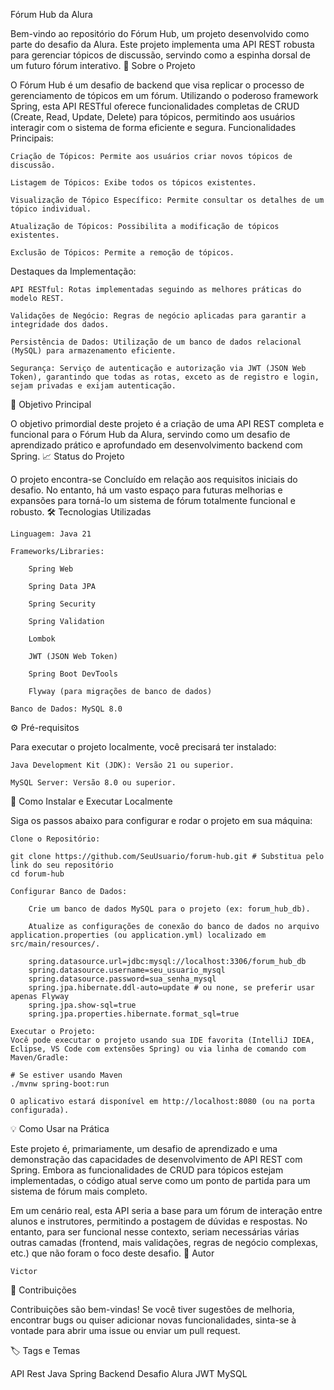 Fórum Hub da Alura

Bem-vindo ao repositório do Fórum Hub, um projeto desenvolvido como parte do desafio da Alura. Este projeto implementa uma API REST robusta para gerenciar tópicos de discussão, servindo como a espinha dorsal de um futuro fórum interativo.
🚀 Sobre o Projeto

O Fórum Hub é um desafio de backend que visa replicar o processo de gerenciamento de tópicos em um fórum. Utilizando o poderoso framework Spring, esta API RESTful oferece funcionalidades completas de CRUD (Create, Read, Update, Delete) para tópicos, permitindo aos usuários interagir com o sistema de forma eficiente e segura.
Funcionalidades Principais:

    Criação de Tópicos: Permite aos usuários criar novos tópicos de discussão.

    Listagem de Tópicos: Exibe todos os tópicos existentes.

    Visualização de Tópico Específico: Permite consultar os detalhes de um tópico individual.

    Atualização de Tópicos: Possibilita a modificação de tópicos existentes.

    Exclusão de Tópicos: Permite a remoção de tópicos.

Destaques da Implementação:

    API RESTful: Rotas implementadas seguindo as melhores práticas do modelo REST.

    Validações de Negócio: Regras de negócio aplicadas para garantir a integridade dos dados.

    Persistência de Dados: Utilização de um banco de dados relacional (MySQL) para armazenamento eficiente.

    Segurança: Serviço de autenticação e autorização via JWT (JSON Web Token), garantindo que todas as rotas, exceto as de registro e login, sejam privadas e exijam autenticação.

🎯 Objetivo Principal

O objetivo primordial deste projeto é a criação de uma API REST completa e funcional para o Fórum Hub da Alura, servindo como um desafio de aprendizado prático e aprofundado em desenvolvimento backend com Spring.
📈 Status do Projeto

O projeto encontra-se Concluído em relação aos requisitos iniciais do desafio. No entanto, há um vasto espaço para futuras melhorias e expansões para torná-lo um sistema de fórum totalmente funcional e robusto.
🛠️ Tecnologias Utilizadas

    Linguagem: Java 21

    Frameworks/Libraries:

        Spring Web

        Spring Data JPA

        Spring Security

        Spring Validation

        Lombok

        JWT (JSON Web Token)

        Spring Boot DevTools

        Flyway (para migrações de banco de dados)

    Banco de Dados: MySQL 8.0

⚙️ Pré-requisitos

Para executar o projeto localmente, você precisará ter instalado:

    Java Development Kit (JDK): Versão 21 ou superior.

    MySQL Server: Versão 8.0 ou superior.

🚀 Como Instalar e Executar Localmente

Siga os passos abaixo para configurar e rodar o projeto em sua máquina:

    Clone o Repositório:

    git clone https://github.com/SeuUsuario/forum-hub.git # Substitua pelo link do seu repositório
    cd forum-hub

    Configurar Banco de Dados:

        Crie um banco de dados MySQL para o projeto (ex: forum_hub_db).

        Atualize as configurações de conexão do banco de dados no arquivo application.properties (ou application.yml) localizado em src/main/resources/.

        spring.datasource.url=jdbc:mysql://localhost:3306/forum_hub_db
        spring.datasource.username=seu_usuario_mysql
        spring.datasource.password=sua_senha_mysql
        spring.jpa.hibernate.ddl-auto=update # ou none, se preferir usar apenas Flyway
        spring.jpa.show-sql=true
        spring.jpa.properties.hibernate.format_sql=true

    Executar o Projeto:
    Você pode executar o projeto usando sua IDE favorita (IntelliJ IDEA, Eclipse, VS Code com extensões Spring) ou via linha de comando com Maven/Gradle:

    # Se estiver usando Maven
    ./mvnw spring-boot:run

    O aplicativo estará disponível em http://localhost:8080 (ou na porta configurada).

💡 Como Usar na Prática

Este projeto é, primariamente, um desafio de aprendizado e uma demonstração das capacidades de desenvolvimento de API REST com Spring. Embora as funcionalidades de CRUD para tópicos estejam implementadas, o código atual serve como um ponto de partida para um sistema de fórum mais completo.

Em um cenário real, esta API seria a base para um fórum de interação entre alunos e instrutores, permitindo a postagem de dúvidas e respostas. No entanto, para ser funcional nesse contexto, seriam necessárias várias outras camadas (frontend, mais validações, regras de negócio complexas, etc.) que não foram o foco deste desafio.
👤 Autor

    Victor

🤝 Contribuições

Contribuições são bem-vindas! Se você tiver sugestões de melhoria, encontrar bugs ou quiser adicionar novas funcionalidades, sinta-se à vontade para abrir uma issue ou enviar um pull request.

🏷️ Tags e Temas

API Rest Java Spring Backend Desafio Alura JWT MySQL
